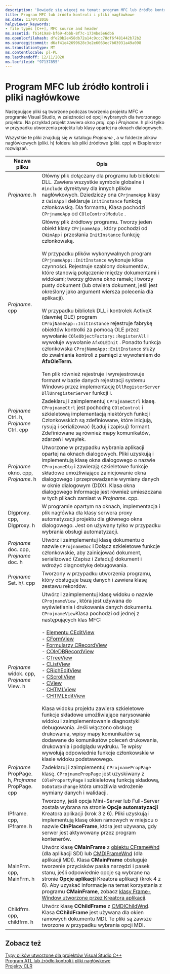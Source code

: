 ```yaml
---
description: 'Dowiedz się więcej na temat: program MFC lub źródło kontroli i pliki nagłówkowe'
title: Program MFC lub źródło kontroli i pliki nagłówkowe
ms.date: 11/04/2016
helpviewer_keywords:
- file types [C++], MFC source and header
ms.assetid: f61419a8-bf69-4bbb-8f7c-1734be5e6db6
ms.openlocfilehash: dfe20b2e458db72a14c9ccc78df6f481442b72b2
ms.sourcegitcommit: d6af41e42699628c3e2e6063ec7b03931a49a098
ms.translationtype: MT
ms.contentlocale: pl-PL
ms.lasthandoff: 12/11/2020
ms.locfileid: "97137855"
---
```

# <a name="mfc-program-or-control-source-and-header-files"></a>Program MFC lub źródło kontroli i pliki nagłówkowe

Następujące pliki są tworzone podczas tworzenia projektu MFC w programie Visual Studio, w zależności od opcji wybranych dla tworzonego projektu. Na przykład projekt zawiera okno *proj*. cpp i *Projname*. h pliki tylko w przypadku utworzenia projektu lub klasy opartej na oknach dialogowych.

Wszystkie te pliki znajdują się w katalogu *Projname* , a w folderze plików nagłówkowych (pliki. h) folderu lub pliki źródłowe (pliki. cpp) w Eksplorator rozwiązań.

|Nazwa pliku|Opis|
|---------------|-----------------|
|*Projname*. h|Główny plik dołączany dla programu lub biblioteki DLL. Zawiera wszystkie symbole globalne i `#include` dyrektywy dla innych plików nagłówkowych. Dziedziczy ona `CPrjnameApp` klasy z `CWinApp` i deklaruje `InitInstance` funkcję członkowską. Dla formantu, Klasa pochodzi `CPrjnameApp` od `COleControlModule` .|
|*Projname*. cpp|Główny plik źródłowy programu. Tworzy jeden obiekt klasy `CPrjnameApp` , który pochodzi od `CWinApp` i przesłania `InitInstance` funkcję członkowską.<br /><br /> W przypadku plików wykonywalnych program `CPrjnameApp::InitInstance` wykonuje kilka czynności. Rejestruje szablony dokumentów, które stanowią połączenie między dokumentami i widokami; tworzy główne okno ramek; i tworzy pusty dokument (lub otwiera dokument, jeśli jest określony jako argument wiersza polecenia dla aplikacji).<br /><br /> W przypadku bibliotek DLL i kontrolek ActiveX (dawniej OLE) program `CProjNameApp::InitInstance` rejestruje fabrykę obiektów kontrolki za pomocą OLE przez wywołanie `COleObjectFactory::RegisterAll` i wywołuje wywołanie `AfxOLEInit` . Ponadto funkcja członkowska `CProjNameApp::ExitInstance` służy do zwalniania kontroli z pamięci z wywołaniem do **AfxOleTerm**.<br /><br /> Ten plik również rejestruje i wyrejestrowuje formant w bazie danych rejestracji systemu Windows przez implementację `DllRegisterServer` `DllUnregisterServer` funkcji i.|
|*Projname* Ctrl. h, *Projname* Ctrl. cpp|Zadeklaruj i zaimplementuj `CProjnameCtrl` klasę. `CProjnameCtrl` jest pochodną `COleControl` i szkieletową implementacją niektórych funkcji Członkowskich są zdefiniowane, które inicjują, rysują i serializować (Ładuj i zapisuj) formant. Zdefiniowane są również mapy komunikatów, zdarzeń i wysyłek.|
|*Projname* okno. cpp, *Projname*. h|Utworzone w przypadku wybrania aplikacji opartej na oknach dialogowych. Pliki uzyskują i implementują klasę okna dialogowego o nazwie `CProjnameDlg` i zawierają szkieletowe funkcje składowe umożliwiające zainicjowanie okna dialogowego i przeprowadzenie wymiany danych w oknie dialogowym (DDX). Klasa okna dialogowego Informacje jest również umieszczana w tych plikach zamiast w *Projname*. cpp.|
|Dlgproxy. cpp, Dlgproxy. h|W programie opartym na oknach, implementacja i plik nagłówka dla klasy serwera proxy automatyzacji projektu dla głównego okna dialogowego. Jest on używany tylko w przypadku wybrania obsługi automatyzacji.|
|*Projname* doc. cpp, *Projname* doc. h|Utwórz i zaimplementuj klasę dokumentu o nazwie `CProjnameDoc` i Dołącz szkieletowe funkcje członkowskie, aby zainicjować dokument, serializować (Zapisz i Załaduj) dokument i wdrożyć diagnostykę debugowania.|
|*Projname* Set. h/. cpp|Tworzony w przypadku utworzenia programu, który obsługuje bazę danych i zawiera klasę zestawu rekordów.|
|*Projname* widok. cpp, *Projname* View. h|Utwórz i zaimplementuj klasę widoku o nazwie `CProjnameView` , która jest używana do wyświetlania i drukowania danych dokumentu. `CProjnameView`Klasa pochodzi od jednej z następujących klas MFC:<br /><br />- [Elementu CEditView](../../mfc/reference/ceditview-class.md)<br />- [CFormView](../../mfc/reference/cformview-class.md)<br />- [Formularzy CRecordView](../../mfc/reference/crecordview-class.md)<br />- [COleDBRecordView](../../mfc/reference/coledbrecordview-class.md)<br />- [CTreeView](../../mfc/reference/ctreeview-class.md)<br />- [CListView](../../mfc/reference/clistview-class.md)<br />- [CRichEditView](../../mfc/reference/cricheditview-class.md)<br />- [CScrollView](../../mfc/reference/cscrollview-class.md)<br />- [CView](../../mfc/reference/cview-class.md)<br />- [CHTMLView](../../mfc/reference/chtmlview-class.md)<br />- [CHTMLEditView](../../mfc/reference/chtmleditview-class.md)<br /><br /> Klasa widoku projektu zawiera szkieletowe funkcje składowe umożliwiające narysowanie widoku i zaimplementowanie diagnostyki debugowania. Jeśli włączono obsługę drukowania, wpisy mapy komunikatów są dodawane do komunikatów poleceń drukowania, drukowania i podglądu wydruku. Te wpisy wywołują odpowiednie funkcje członkowskie w klasie widoku podstawowego.|
|*Projname* PropPage. h, *Projname* PropPage. cpp|Zadeklaruj i zaimplementuj `CProjnamePropPage` klasę. `CProjnamePropPage` jest uzyskiwany z `COlePropertyPage` i szkieletową funkcją składową, `DoDataExchange` która umożliwia wdrożenie wymiany danych i walidacji.|
|IPframe. cpp, IPframe. h|Tworzony, jeśli opcja Mini-Server lub Full-Server została wybrana na stronie **Opcje automatyzacji** Kreatora aplikacji (krok 3 z 6). Pliki uzyskują i implementują klasę okien ramowych w miejscu o nazwie **CInPlaceFrame**, która jest używana, gdy serwer jest aktywowany przez program kontenerów.|
|MainFrm. cpp, MainFrm. h|Utwórz klasę **CMainFrame** z [obiektu CFrameWnd](../../mfc/reference/cframewnd-class.md) (dla aplikacji SDI) lub [CMDIFrameWnd](../../mfc/reference/cmdiframewnd-class.md) (dla aplikacji MDI). Klasa **CMainFrame** obsługuje tworzenie przycisków paska narzędzi i pasek stanu, jeśli odpowiednie opcje są wybrane na stronie **Opcje aplikacji** Kreatora aplikacji (krok 4 z 6). Aby uzyskać informacje na temat korzystania z programu **CMainFrame**, zobacz [klasy Frame-Window utworzone przez Kreatora aplikacji](../../mfc/frame-window-classes-created-by-the-application-wizard.md).|
|Childfrm. cpp, childfrm. h|Utwórz klasę **CChildFrame** z [CMDIChildWnd](../../mfc/reference/cmdichildwnd-class.md). Klasa **CChildFrame** jest używana dla okien ramowych dokumentu MDI. Te pliki są zawsze tworzone w przypadku wybrania opcji MDI.|

## <a name="see-also"></a>Zobacz też

[Typy plików utworzone dla projektów Visual Studio C++](file-types-created-for-visual-cpp-projects.md)<br>
[Program ATL lub źródło kontroli i pliki nagłówkowe](atl-program-or-control-source-and-header-files.md)<br>
[Projekty CLR](files-created-for-clr-projects.md)
